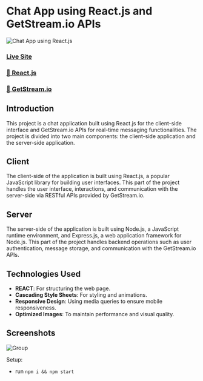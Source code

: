 # Chat App using React.js and GetStream.io APIs

![Chat App using React.js](https://i.ibb.co/Pwh7Lfj/Chat.png)

### [Live Site]()

### [🌟 React.js](https://react.dev)
### [🌟 GetStream.io](https://getstream.io)


## Introduction
This project is a chat application built using React.js for the client-side interface and GetStream.io APIs for real-time messaging functionalities. The project is divided into two main components: the client-side application and the server-side application.

## Client

The client-side of the application is built using React.js, a popular JavaScript library for building user interfaces. This part of the project handles the user interface, interactions, and communication with the server-side via RESTful APIs provided by GetStream.io.

## Server
The server-side of the application is built using Node.js, a JavaScript runtime environment, and Express.js, a web application framework for Node.js. This part of the project handles backend operations such as user authentication, message storage, and communication with the GetStream.io APIs.


## Technologies Used

- **REACT**: For structuring the web page.
- **Cascading Style Sheets**: For styling and animations.
- **Responsive Design**: Using media queries to ensure mobile responsiveness.
- **Optimized Images**: To maintain performance and visual quality.


## Screenshots
![Group](https://i.ibb.co/NmfPRp4/Group.png)

Setup:
- run ```npm i && npm start```
